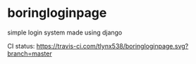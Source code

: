# boringloginpage
simple login system made using django

CI status: https://travis-ci.com/tlynx538/boringloginpage.svg?branch=master
